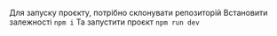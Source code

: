 Для запуску проєкту, потрібно склонувати репозиторій
Встановити залежності `npm i`
Та запустити проєкт `npm run dev`

